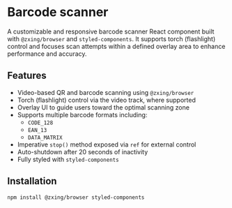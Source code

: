 # Barcode scanner

A customizable and responsive barcode scanner React component built with `@zxing/browser` and `styled-components`. It supports torch (flashlight) control and focuses scan attempts within a defined overlay area to enhance performance and accuracy.

## Features

- Video-based QR and barcode scanning using `@zxing/browser`
- Torch (flashlight) control via the video track, where supported
- Overlay UI to guide users toward the optimal scanning zone
- Supports multiple barcode formats including:
  - `CODE_128`
  - `EAN_13`
  - `DATA_MATRIX`
- Imperative `stop()` method exposed via `ref` for external control
- Auto-shutdown after 20 seconds of inactivity
- Fully styled with `styled-components`

## Installation

```bash
npm install @zxing/browser styled-components
```
